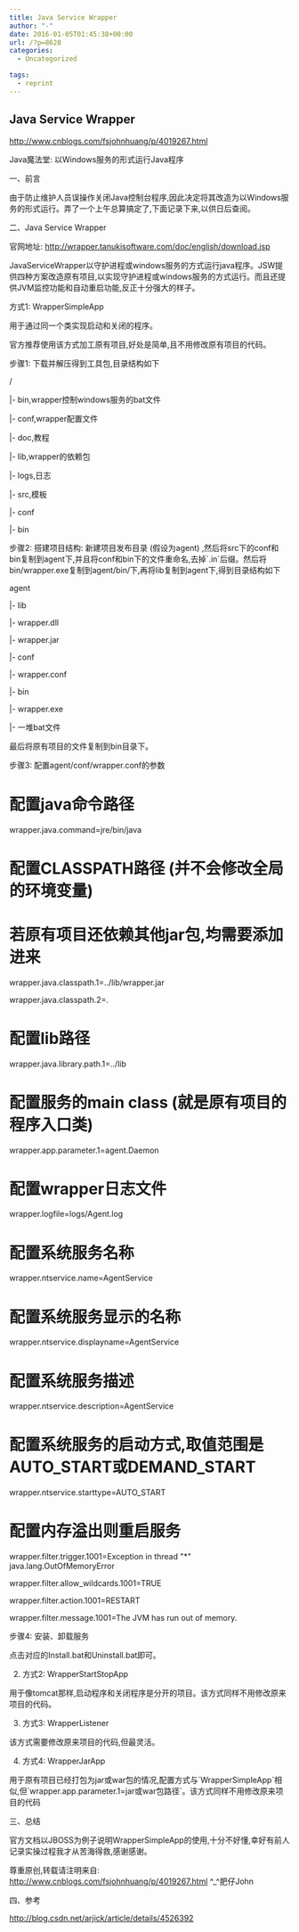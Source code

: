```yaml
---
title: Java Service Wrapper
author: "-"
date: 2016-01-05T01:45:38+00:00
url: /?p=8628
categories:
  - Uncategorized

tags:
  - reprint
---
```

## Java Service Wrapper
http://www.cnblogs.com/fsjohnhuang/p/4019267.html


Java魔法堂: 以Windows服务的形式运行Java程序

一、前言

由于防止维护人员误操作关闭Java控制台程序,因此决定将其改造为以Windows服务的形式运行。弄了一个上午总算搞定了,下面记录下来,以供日后查阅。


二、Java Service Wrapper

官网地址: http://wrapper.tanukisoftware.com/doc/english/download.jsp

JavaServiceWrapper以守护进程或windows服务的方式运行java程序。JSW提供四种方案改造原有项目,以实现守护进程或windows服务的方式运行。而且还提供JVM监控功能和自动重启功能,反正十分强大的样子。

方式1: WrapperSimpleApp

用于通过同一个类实现启动和关闭的程序。
  
官方推荐使用该方式加工原有项目,好处是简单,且不用修改原有项目的代码。

步骤1: 下载并解压得到工具包,目录结构如下

/
  
|- bin,wrapper控制windows服务的bat文件
  
|- conf,wrapper配置文件
  
|- doc,教程
  
|- lib,wrapper的依赖包
  
|- logs,日志
  
|- src,模板
  
|- conf
  
|- bin

步骤2: 搭建项目结构: 新建项目发布目录 (假设为agent) ,然后将src下的conf和bin复制到agent下,并且将conf和bin下的文件重命名,去掉\`.in\`后缀。然后将bin/wrapper.exe复制到agent/bin/下,再将lib复制到agent下,得到目录结构如下

agent
  
|- lib
  
|- wrapper.dll
  
|- wrapper.jar
  
|- conf
  
|- wrapper.conf
  
|- bin
  
|- wrapper.exe
  
|- 一堆bat文件
  
最后将原有项目的文件复制到bin目录下。

步骤3: 配置agent/conf/wrapper.conf的参数
  
# 配置java命令路径
  
wrapper.java.command=jre/bin/java

# 配置CLASSPATH路径 (并不会修改全局的环境变量) 
  
# 若原有项目还依赖其他jar包,均需要添加进来
  
wrapper.java.classpath.1=../lib/wrapper.jar
  
wrapper.java.classpath.2=.

# 配置lib路径
  
wrapper.java.library.path.1=../lib

# 配置服务的main class (就是原有项目的程序入口类) 
  
wrapper.app.parameter.1=agent.Daemon

# 配置wrapper日志文件
  
wrapper.logfile=logs/Agent.log

# 配置系统服务名称
  
wrapper.ntservice.name=AgentService

# 配置系统服务显示的名称
  
wrapper.ntservice.displayname=AgentService

# 配置系统服务描述
  
wrapper.ntservice.description=AgentService

# 配置系统服务的启动方式,取值范围是AUTO_START或DEMAND_START
  
wrapper.ntservice.starttype=AUTO_START

# 配置内存溢出则重启服务
  
wrapper.filter.trigger.1001=Exception in thread "*" java.lang.OutOfMemoryError
  
wrapper.filter.allow_wildcards.1001=TRUE
  
wrapper.filter.action.1001=RESTART
  
wrapper.filter.message.1001=The JVM has run out of memory.

步骤4: 安装、卸载服务

点击对应的Install.bat和Uninstall.bat即可。

2. 方式2: WrapperStartStopApp

用于像tomcat那样,启动程序和关闭程序是分开的项目。该方式同样不用修改原来项目的代码。

3. 方式3: WrapperListener

该方式需要修改原来项目的代码,但最灵活。

4. 方式4: WrapperJarApp

用于原有项目已经打包为jar或war包的情况,配置方式与\`WrapperSimpleApp\`相似,但\`wrapper.app.parameter.1=jar或war包路径\`。该方式同样不用修改原来项目的代码


三、总结

官方文档以JBOSS为例子说明WrapperSimpleApp的使用,十分不好懂,幸好有前人记录实操过程我才从苦海得救,感谢感谢。

尊重原创,转载请注明来自: http://www.cnblogs.com/fsjohnhuang/p/4019267.html  ^_^肥仔John


四、参考

http://blog.csdn.net/arjick/article/details/4526392
